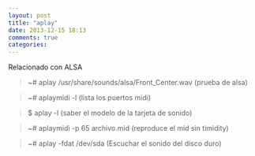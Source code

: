 ```yaml
---
layout: post
title: "aplay"
date: 2013-12-15 18:13
comments: true
categories: 
---
```

Relacionado con ALSA

>~# aplay /usr/share/sounds/alsa/Front_Center.wav  (prueba de alsa)

>~# aplaymidi -l   (lista los puertos midi)

>$ aplay -l (saber el modelo de la tarjeta de sonido)

>~# aplaymidi -p 65 archivo.mid  (reproduce el mid sin timidity)

>~# aplay -fdat /dev/sda  (Escuchar el sonido del disco duro)

